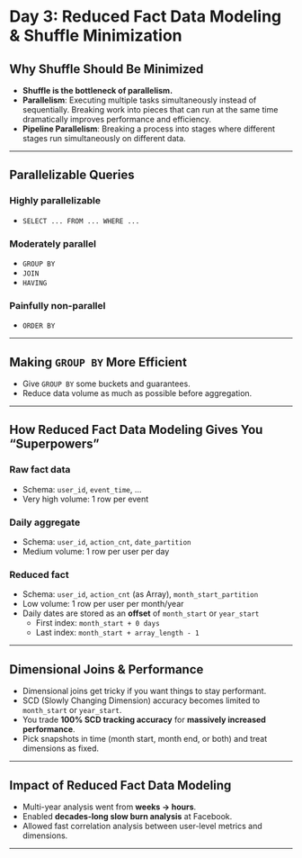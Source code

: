 # Day 3: Reduced Fact Data Modeling & Shuffle Minimization

## Why Shuffle Should Be Minimized

- **Shuffle is the bottleneck of parallelism.**  
- **Parallelism**: Executing multiple tasks simultaneously instead of sequentially. Breaking work into pieces that can run at the same time dramatically improves performance and efficiency.
- **Pipeline Parallelism**: Breaking a process into stages where different stages run simultaneously on different data.

---

## Parallelizable Queries

### Highly parallelizable
- `SELECT ... FROM ... WHERE ...`

### Moderately parallel
- `GROUP BY`
- `JOIN`
- `HAVING`

### Painfully non-parallel
- `ORDER BY`

---

## Making `GROUP BY` More Efficient

- Give `GROUP BY` some buckets and guarantees.  
- Reduce data volume as much as possible before aggregation.  

---

## How Reduced Fact Data Modeling Gives You “Superpowers”

### Raw fact data
- Schema: `user_id`, `event_time`, …  
- Very high volume: 1 row per event  

### Daily aggregate
- Schema: `user_id`, `action_cnt`, `date_partition`  
- Medium volume: 1 row per user per day  

### Reduced fact
- Schema: `user_id`, `action_cnt` (as Array), `month_start_partition`  
- Low volume: 1 row per user per month/year  
- Daily dates are stored as an **offset** of `month_start` or `year_start`  
  - First index: `month_start + 0 days`  
  - Last index: `month_start + array_length - 1`  

---

## Dimensional Joins & Performance

- Dimensional joins get tricky if you want things to stay performant.  
- SCD (Slowly Changing Dimension) accuracy becomes limited to `month_start` or `year_start`.  
- You trade **100% SCD tracking accuracy** for **massively increased performance**.  
- Pick snapshots in time (month start, month end, or both) and treat dimensions as fixed.  

---

## Impact of Reduced Fact Data Modeling

- Multi-year analysis went from **weeks → hours**.  
- Enabled **decades-long slow burn analysis** at Facebook.  
- Allowed fast correlation analysis between user-level metrics and dimensions.  

---


